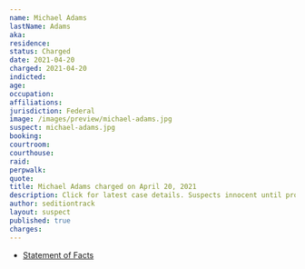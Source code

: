 ```yaml
---
name: Michael Adams
lastName: Adams
aka:
residence:
status: Charged
date: 2021-04-20
charged: 2021-04-20
indicted:
age:
occupation:
affiliations:
jurisdiction: Federal
image: /images/preview/michael-adams.jpg
suspect: michael-adams.jpg
booking:
courtroom:
courthouse:
raid:
perpwalk:
quote:
title: Michael Adams charged on April 20, 2021
description: Click for latest case details. Suspects innocent until proven guilty.
author: seditiontrack
layout: suspect
published: true
charges:
---
```


- [Statement of Facts](https://extremism.gwu.edu/sites/g/files/zaxdzs2191/f/Michael%20Adams%20Statement%20of%20Facts.pdf)
